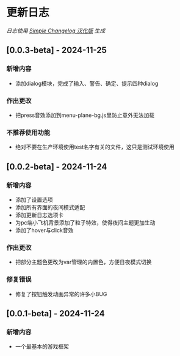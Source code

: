 # 更新日志

*日志使用 [Simple Changelog 汉化版](https://github.com/NiButCrazy/simple-changelog-Chinese) 生成*

## [0.0.3-beta] - 2024-11-25
### 新增内容
- 添加dialog模块，完成了输入、警告、确定、提示四种dialog

### 作出更改
- 把press音效添加到menu-plane-bg.js里防止意外无法加载

### 不推荐使用功能
- 绝对不要在生产环境使用test名字有关的文件，这只是测试环境使用


## [0.0.2-beta] - 2024-11-24
### 新增内容
- 添加了设置选项
- 添加所有界面的夜间模式适配
- 添加更新日志选项卡
- 为pc端小飞机背景添加了粒子特效，使得夜间主题更加生动
- 添加了hover与click音效

### 作出更改
- 把部分主题色更改为var管理的内置色，方便日夜模式切换

### 修复错误
- 修复了按钮触发动画异常的许多小BUG


## [0.0.1-beta] - 2024-11-24
### 新增内容
- 一个最基本的游戏框架
